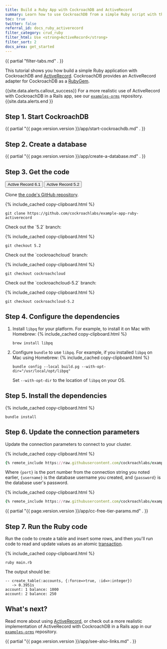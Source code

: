 ```yaml
---
title: Build a Ruby App with CockroachDB and ActiveRecord
summary: Learn how to use CockroachDB from a simple Ruby script with the ActiveRecord gem.
toc: true
twitter: false
referral_id: docs_ruby_activerecord
filter_category: crud_ruby
filter_html: Use <strong>ActiveRecord</strong>
filter_sort: 2
docs_area: get_started
---
```


{{ partial "filter-tabs.md" . }}

This tutorial shows you how build a simple Ruby application with CockroachDB and [ActiveRecord](http://guides.rubyonrails.org/active_record_basics.html). CockroachDB provides an ActiveRecord adapter for CockroachDB as a [RubyGem](https://rubygems.org/gems/activerecord-cockroachdb-adapter).

{{site.data.alerts.callout_success}}
For a more realistic use of ActiveRecord with CockroachDB in a Rails app, see our [`examples-orms`](https://github.com/cockroachdb/examples-orms) repository.
{{site.data.alerts.end }}

## Step 1. Start CockroachDB

{{ partial "{{ page.version.version }}/app/start-cockroachdb.md" . }}

## Step 2. Create a database

{{ partial "{{ page.version.version }}/app/create-a-database.md" . }}

## Step 3. Get the code

<div class="filters filters-big clearfix">
  <button class="filter-button page-level" data-scope="ar61">Active Record 6.1</button>
  <button class="filter-button page-level" data-scope="ar52">Active Record 5.2</button>
</div>

Clone [the code's GitHub repository](https://github.com/cockroachlabs/example-app-ruby-activerecord).

{% include_cached copy-clipboard.html %}
~~~ shell
git clone https://github.com/cockroachlabs/example-app-ruby-activerecord
~~~

<div class="filter-content" markdown="1" data-scope="local">
<div class="filter-content" markdown="1" data-scope="ar52">
Check out the `5.2` branch:

{% include_cached copy-clipboard.html %}
~~~ shell
git checkout 5.2
~~~
</div>

</div>

<div class="filter-content" markdown="1" data-scope="cockroachcloud">

<div class="filter-content" markdown="1" data-scope="ar61">
Check out the `cockroachcloud` branch:

{% include_cached copy-clipboard.html %}
~~~shell
git checkout cockroachcloud
~~~

</div>
<div class="filter-content" markdown="1" data-scope="ar52">
Check out the `cockroachcloud-5.2` branch:

{% include_cached copy-clipboard.html %}
~~~ shell
git checkout cockroachcloud-5.2
~~~
</div>

</div>

## Step 4. Configure the dependencies

1. Install `libpq` for your platform. For example, to install it on Mac with Homebrew:
    {% include_cached copy-clipboard.html %}
    ~~~shell
    brew install libpq
    ~~~
1. Configure `bundle` to use `libpq`. For example, if you installed `libpq` on Mac using Homebrew:
    {% include_cached copy-clipboard.html %}
    ~~~shell
    bundle config --local build.pg --with-opt-dir="/usr/local/opt/libpq"
    ~~~
    Set `--with-opt-dir` to the location of `libpq` on your OS.

## Step 5. Install the dependencies

{% include_cached copy-clipboard.html %}
~~~shell
bundle install
~~~

## Step 6. Update the connection parameters

Update the connection parameters to connect to your cluster.

<section class="filter-content" markdown="1" data-scope="local">

{% include_cached copy-clipboard.html %}
~~~ ruby
{% remote_include https://raw.githubusercontent.com/cockroachlabs/example-app-ruby-activerecord/main/main.rb|# BEGIN connect|# END connect %}
~~~

Where `{port}` is the port number from the connection string you noted earlier, `{username}` is the database username you created, and `{password}` is the database user's password.

</section>
<section class="filter-content" markdown="1" data-scope="cockroachcloud">

{% include_cached copy-clipboard.html %}
~~~ ruby
{% remote_include https://raw.githubusercontent.com/cockroachlabs/example-app-ruby-activerecord/cockroachcloud/main.rb|# BEGIN connect|# END connect %}
~~~

{{ partial "{{ page.version.version }}/app/cc-free-tier-params.md" . }}

</section>

## Step 7. Run the Ruby code

Run the code to create a table and insert some rows, and then you'll run code to read and update values as an atomic [transaction](transactions.html).

{% include_cached copy-clipboard.html %}
~~~ shell
ruby main.rb
~~~

The output should be:

~~~
-- create_table(:accounts, {:force=>true, :id=>:integer})
   -> 0.3951s
account: 1 balance: 1000
account: 2 balance: 250
~~~

## What's next?

Read more about using [ActiveRecord](http://guides.rubyonrails.org/active_record_basics.html), or check out a more realistic implementation of ActiveRecord with CockroachDB in a Rails app in our [`examples-orms`](https://github.com/cockroachdb/examples-orms) repository.

{{ partial "{{ page.version.version }}/app/see-also-links.md" . }}
